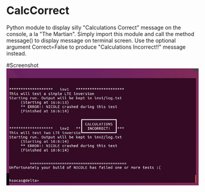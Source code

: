 # CalcCorrect
Python module to display silly "Calculations Correct" message on the console, a la "The Martian".
Simply import this module and call the method message() to display message on terminal screen.
Use the optional argument Correct=False to produce "Calculations Incorrect!!" message instead.

#Screenshot
![Alt text](Screenshot_Nicole_CalculationsIncorrect.gif?raw=true "Screenshot")



